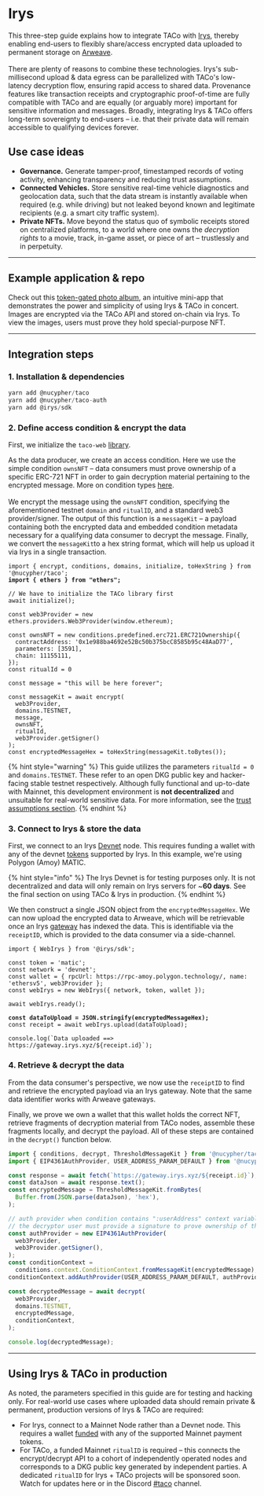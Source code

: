 # Irys

This three-step guide explains how to integrate TACo with [Irys](https://docs.irys.xyz/), thereby enabling end-users to flexibly share/access encrypted data uploaded to permanent storage on [Arweave](https://www.arweave.org/build). \
\
There are plenty of reasons to combine these technologies. Irys's sub-millisecond upload & data egress can be parallelized with TACo's low-latency decryption flow, ensuring rapid access to shared data. Provenance features like transaction receipts and cryptographic proof-of-time are fully compatible with TACo and are equally (or arguably more) important for sensitive information and messages. Broadly, integrating Irys & TACo offers long-term sovereignty to end-users – i.e. that their private data will remain accessible to qualifying devices forever.&#x20;

## Use case ideas

* **Governance.** Generate tamper-proof, timestamped records of voting activity, enhancing transparency and reducing trust assumptions.&#x20;
* **Connected Vehicles.** Store sensitive real-time vehicle diagnostics and geolocation data, such that the data stream is instantly available when required (e.g. while driving) but not leaked beyond known and legitimate recipients (e.g. a smart city traffic system).&#x20;
* **Private NFTs.** Move beyond the status quo of symbolic receipts stored on centralized platforms, to a world where one owns the _decryption rights_ to a movie, track, in-game asset, or piece of art – trustlessly and in perpetuity.&#x20;

***

## Example application & repo

Check out this [token-gated photo album](https://github.com/lukecd/irys-threshold), an intuitive mini-app that demonstrates the power and simplicity of using Irys & TACo in concert. Images are encrypted via the TACo API and stored on-chain via Irys. To view the images, users must prove they hold special-purpose NFT.&#x20;

***

## Integration steps

### 1. Installation & dependencies

```typescript
yarn add @nucypher/taco
yarn add @nucypher/taco-auth
yarn add @irys/sdk
```

### 2. Define access condition & encrypt the data&#x20;

First, we initialize the `taco-web` [library](https://github.com/nucypher/taco-web).&#x20;

As the data producer, we create an access condition. Here we use the simple condition `ownsNFT` – data consumers must prove ownership of a specific ERC-721 NFT in order to gain decryption material pertaining to the encrypted message. More on condition types [here](../conditions/).\
\
We encrypt the message using the `ownsNFT` condition, specifying the aforementioned testnet `domain` and `ritualID`, and a standard web3 provider/signer. The output of this function is a `messageKit` – a payload containing both the encrypted data and embedded condition metadata necessary for a qualifying data consumer to decrypt the message. Finally, we convert the `messageKit`to a hex string format, which will help us upload it via Irys in a single transaction.&#x20;

<pre class="language-typescript"><code class="lang-typescript">import { encrypt, conditions, domains, initialize, toHexString } from '@nucypher/taco';
<strong>import { ethers } from "ethers";
</strong>
// We have to initialize the TACo library first
await initialize();

const web3Provider = new ethers.providers.Web3Provider(window.ethereum);

const ownsNFT = new conditions.predefined.erc721.ERC721Ownership({
  contractAddress: '0x1e988ba4692e52Bc50b375bcC8585b95c48AaD77',
  parameters: [3591],
  chain: 11155111,
});
const ritualId = 0

const message = "this will be here forever";

const messageKit = await encrypt(
  web3Provider,
  domains.TESTNET,
  message,
  ownsNFT,
  ritualId,
  web3Provider.getSigner() 
);
const encryptedMessageHex = toHexString(messageKit.toBytes());
</code></pre>

{% hint style="warning" %}
This guide utilizes the parameters `ritualId = 0` and `domains.TESTNET`. These refer to an open DKG public key and hacker-facing stable testnet respectively. Although fully functional and up-to-date with Mainnet, this development environment is **not decentralized** and unsuitable for real-world sensitive data. For more information, see the [trust assumptions section](../trust-assumptions/).&#x20;
{% endhint %}

### 3. Connect to Irys & store the data&#x20;

First, we connect to an Irys [Devnet](https://docs.irys.xyz/developer-docs/using-devnet) node. This requires funding a wallet with any of the devnet [tokens](https://docs.irys.xyz/overview/supported-tokens) supported by Irys. In this example, we're using Polygon (Amoy) MATIC.&#x20;

{% hint style="info" %}
The Irys Devnet is for testing purposes only. It is not decentralized and data will only remain on Irys servers for \~**60 days**. See the final section on using TACo & Irys in production.&#x20;
{% endhint %}

We then construct a single JSON object from the `encryptedMessageHex`. We can now upload the encrypted data to Arweave, which will be retrievable once an Irys [gateway](https://docs.irys.xyz/developer-docs/downloading) has indexed the data. This is identifiable via the `receiptID`, which is provided to the data consumer via a side-channel.&#x20;

<pre class="language-typescript"><code class="lang-typescript">import { WebIrys } from '@irys/sdk';

const token = 'matic';
const network = 'devnet';
const wallet = { rpcUrl: https://rpc-amoy.polygon.technology/, name: 'ethersv5', web3Provider };
const webIrys = new WebIrys({ network, token, wallet });

await webIrys.ready();

<strong>const dataToUpload = JSON.stringify(encryptedMessageHex);
</strong>const receipt = await webIrys.upload(dataToUpload);

console.log(`Data uploaded ==> https://gateway.irys.xyz/${receipt.id}`);
</code></pre>

### 4. Retrieve & decrypt the data

From the data consumer's perspective, we now use the `receiptID` to find and retrieve the encrypted payload via an Irys gateway. Note that the same data identifier works with Arweave gateways.&#x20;

Finally, we prove we own a wallet that this wallet holds the correct NFT, retrieve fragments of decryption material from TACo nodes, assemble these fragments locally, and decrypt the payload. All of these steps are contained in the `decrypt()` function below.&#x20;

```typescript
import { conditions, decrypt, ThresholdMessageKit } from '@nucypher/taco';
import { EIP4361AuthProvider, USER_ADDRESS_PARAM_DEFAULT } from '@nucypher/taco-auth';

const response = await fetch(`https://gateway.irys.xyz/${receipt.id}`);
const dataJson = await response.text();
const encryptedMessage = ThresholdMessageKit.fromBytes(
  Buffer.from(JSON.parse(dataJson), 'hex'),
);

// auth provider when condition contains ":userAddress" context variable
// the decryptor user must provide a signature to prove ownership of the wallet address
const authProvider = new EIP4361AuthProvider(
  web3Provider,
  web3Provider.getSigner(),
);
const conditionContext =
  conditions.context.ConditionContext.fromMessageKit(encryptedMessage);
conditionContext.addAuthProvider(USER_ADDRESS_PARAM_DEFAULT, authProvider);

const decryptedMessage = await decrypt(
  web3Provider,
  domains.TESTNET,
  encryptedMessage,
  conditionContext,
);

console.log(decryptedMessage);
```

***

## Using Irys & TACo in production&#x20;

As noted, the parameters specified in this guide are for testing and hacking only. For real-world use cases where uploaded data should remain private & permanent, production versions of Irys & TACo are required:

* For Irys, connect to a Mainnet Node rather than a Devnet node. This requires a wallet [funded](https://docs.irys.xyz/overview/cost-to-upload) with any of the supported Mainnet payment tokens.&#x20;
* For TACo, a funded Mainnet `ritualID` is required – this connects the encrypt/decrypt API to a cohort of independently operated nodes and corresponds to a DKG public key generated by independent parties. A dedicated `ritualID` for Irys + TACo projects will be sponsored soon. Watch for updates here or in the Discord [#taco](https://discord.com/channels/866378471868727316/870383642751430666) channel.&#x20;
